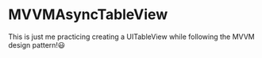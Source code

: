 # MVVMAsyncTableView

This is just me practicing creating a UITableView while following the MVVM design pattern!😃
